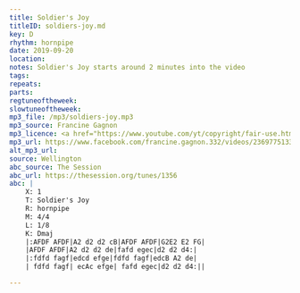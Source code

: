 ```yaml
---
title: Soldier's Joy
titleID: soldiers-joy.md
key: D
rhythm: hornpipe
date: 2019-09-20
location:
notes: Soldier's Joy starts around 2 minutes into the video
tags:
repeats:
parts:
regtuneoftheweek:
slowtuneoftheweek:
mp3_file: /mp3/soldiers-joy.mp3
mp3_source: Francine Gagnon
mp3_licence: <a href="https://www.youtube.com/yt/copyright/fair-use.html">Fair Use</a>
mp3_url: https://www.facebook.com/francine.gagnon.332/videos/2369775133295181
alt_mp3_url:
source: Wellington
abc_source: The Session
abc_url: https://thesession.org/tunes/1356
abc: |
    X: 1
    T: Soldier's Joy
    R: hornpipe
    M: 4/4
    L: 1/8
    K: Dmaj
    |:AFDF AFDF|A2 d2 d2 cB|AFDF AFDF|G2E2 E2 FG|
    |AFDF AFDF|A2 d2 d2 de|fafd egec|d2 d2 d4:|
    |:fdfd fagf|edcd efge|fdfd fagf|edcB A2 de|
    | fdfd fagf| ecAc efge| fafd egec|d2 d2 d4:||

---
```

